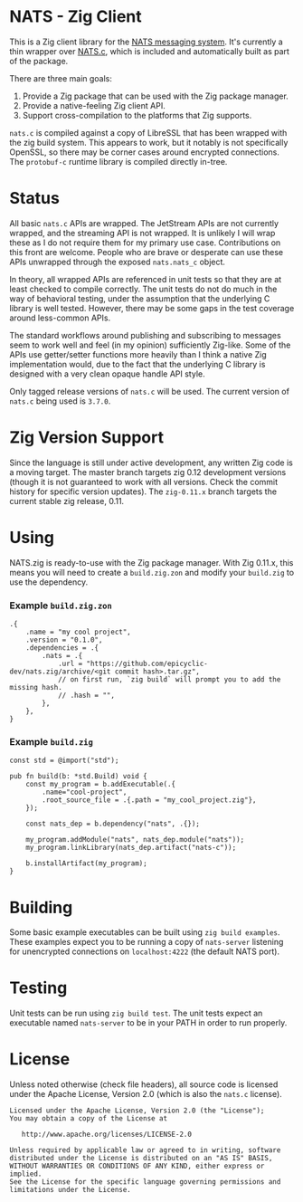 # NATS - Zig Client

This is a Zig client library for the [NATS messaging system](https://nats.io). It's currently a thin wrapper over [NATS.c](https://github.com/nats-io/nats.c), which is included and automatically built as part of the package.

There are three main goals:

  1. Provide a Zig package that can be used with the Zig package manager.
  2. Provide a native-feeling Zig client API.
  3. Support cross-compilation to the platforms that Zig supports.

`nats.c` is compiled against a copy of LibreSSL that has been wrapped with the zig build system. This appears to work, but it notably is not specifically OpenSSL, so there may be corner cases around encrypted connections. The `protobuf-c` runtime library is compiled directly in-tree.

# Status

All basic `nats.c` APIs are wrapped. The JetStream APIs are not currently wrapped, and the streaming API is not wrapped. It is unlikely I will wrap these as I do not require them for my primary use case. Contributions on this front are welcome. People who are brave or desperate can use these APIs unwrapped through the exposed `nats.nats_c` object.

In theory, all wrapped APIs are referenced in unit tests so that they are at least checked to compile correctly. The unit tests do not do much in the way of behavioral testing, under the assumption that the underlying C library is well tested. However, there may be some gaps in the test coverage around less-common APIs.

The standard workflows around publishing and subscribing to messages seem to work well and feel (in my opinion) sufficiently Zig-like. Some of the APIs use getter/setter functions more heavily than I think a native Zig implementation would, due to the fact that the underlying C library is designed with a very clean opaque handle API style.

Only tagged release versions of `nats.c` will be used. The current version of `nats.c` being used is `3.7.0`.

# Zig Version Support

Since the language is still under active development, any written Zig code is a moving target. The master branch targets zig 0.12 development versions (though it is not guaranteed to work with all versions. Check the commit history for specific version updates). The `zig-0.11.x` branch targets the current stable zig release, 0.11.

# Using

NATS.zig is ready-to-use with the Zig package manager. With Zig 0.11.x, this means you will need to create a `build.zig.zon` and modify your `build.zig` to use the dependency.

### Example `build.zig.zon`

```zig
.{
    .name = "my cool project",
    .version = "0.1.0",
    .dependencies = .{
        .nats = .{
            .url = "https://github.com/epicyclic-dev/nats.zig/archive/<git commit hash>.tar.gz",
            // on first run, `zig build` will prompt you to add the missing hash.
            // .hash = "",
        },
    },
}
```

### Example `build.zig`

```zig
const std = @import("std");

pub fn build(b: *std.Build) void {
    const my_program = b.addExecutable(.{
        .name="cool-project",
        .root_source_file = .{.path = "my_cool_project.zig"},
    });

    const nats_dep = b.dependency("nats", .{});

    my_program.addModule("nats", nats_dep.module("nats"));
    my_program.linkLibrary(nats_dep.artifact("nats-c"));

    b.installArtifact(my_program);
}
```

# Building

Some basic example executables can be built using `zig build examples`. These examples expect you to be running a copy of `nats-server` listening for unencrypted connections on `localhost:4222` (the default NATS port).

# Testing

Unit tests can be run using `zig build test`. The unit tests expect an executable named `nats-server` to be in your PATH in order to run properly.

# License

Unless noted otherwise (check file headers), all source code is licensed under the Apache License, Version 2.0 (which is also the `nats.c` license).

```
Licensed under the Apache License, Version 2.0 (the "License");
You may obtain a copy of the License at

   http://www.apache.org/licenses/LICENSE-2.0

Unless required by applicable law or agreed to in writing, software
distributed under the License is distributed on an "AS IS" BASIS,
WITHOUT WARRANTIES OR CONDITIONS OF ANY KIND, either express or implied.
See the License for the specific language governing permissions and
limitations under the License.
```
